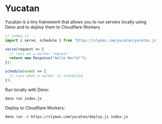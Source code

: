 # Yucatan

Yucatan is a tiny framework that allows you to run servers locally using Deno and to deploy them to Cloudflare Workers.

```js
// index.js
import { serve, schedule } from "https://slymax.com/yucatan/yucatan.js";

serve(request => {
  // runs on a worker request
  return new Response("Hello World!");
});

schedule(event => {
  // runs when a worker is scheduled
});
```

Run locally with Deno:

```sh
deno run index.js
```

Deploy to Cloudflare Workers:

```sh
deno run -A https://slymax.com/yucatan/deploy.js index.js
```

